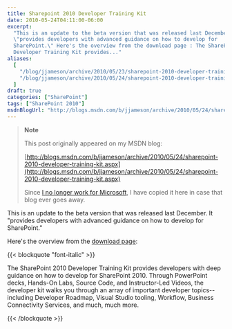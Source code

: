 ```yaml
---
title: Sharepoint 2010 Developer Training Kit
date: 2010-05-24T04:11:00-06:00
excerpt:
  "This is an update to the beta version that was released last December. It
  \"provides developers with advanced guidance on how to develop for
  SharePoint.\" Here's the overview from the download page : The SharePoint 2010
  Developer Training Kit provides..."
aliases:
  [
    "/blog/jjameson/archive/2010/05/23/sharepoint-2010-developer-training-kit.aspx",
    "/blog/jjameson/archive/2010/05/24/sharepoint-2010-developer-training-kit.aspx",
  ]
draft: true
categories: ["SharePoint"]
tags: ["SharePoint 2010"]
msdnBlogUrl: "http://blogs.msdn.com/b/jjameson/archive/2010/05/24/sharepoint-2010-developer-training-kit.aspx"
---
```


> **Note**
>
> This post originally appeared on my MSDN blog:
>
> [http://blogs.msdn.com/b/jjameson/archive/2010/05/24/sharepoint-2010-developer-training-kit.aspx](http://blogs.msdn.com/b/jjameson/archive/2010/05/24/sharepoint-2010-developer-training-kit.aspx)
>
> Since
> [I no longer work for Microsoft](/blog/jjameson/2011/09/02/last-day-with-microsoft),
> I have copied it here in case that blog ever goes away.

This is an update to the beta version that was released last December. It
"provides developers with advanced guidance on how to develop for SharePoint."

Here's the overview from the
[download page](http://www.microsoft.com/downloads/details.aspx?FamilyID=83A80A0F-0906-4D7D-98E1-3DD6F58FF059&displaylang=en):

{{< blockquote "font-italic" >}}

The SharePoint 2010 Developer Training Kit provides developers with deep
guidance on how to develop for SharePoint 2010. Through PowerPoint decks,
Hands-On Labs, Source Code, and Instructor-Led Videos, the developer kit walks
you through an array of important developer topics--including Developer Roadmap,
Visual Studio tooling, Workflow, Business Connectivity Services, and much, much
more.

{{< /blockquote >}}
